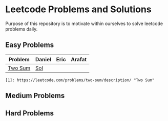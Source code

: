 # Leetcode Problems and Solutions

Purpose of this repository is to motivate within ourselves to solve leetcode problems daily.



## Easy Problems

| Problem    |           Daniel            | Eric | Arafat |
|------------|-----------------------------|------|--------|
|[Two Sum](1)|[Sol](./1.TwoSum/Daniel.java)|

	[1]: https://leetcode.com/problems/two-sum/description/ "Two Sum"

## Medium Problems

## Hard Problems